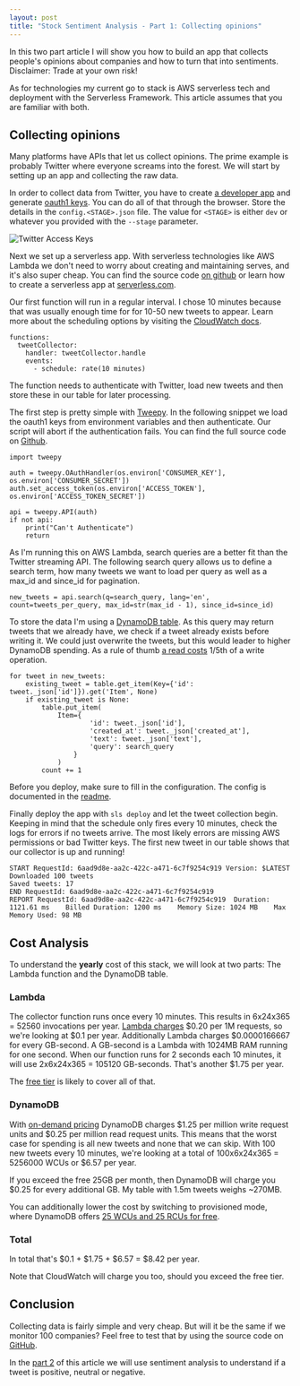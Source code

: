 ```yaml
---
layout: post
title: "Stock Sentiment Analysis - Part 1: Collecting opinions"
---
```


In this two part article I will show you how to build an app that collects people's opinions about companies and how to turn that into sentiments. Disclaimer: Trade at your own risk!

As for technologies my current go to stack is AWS serverless tech and deployment with the Serverless Framework. This article assumes that you are familiar with both.

## Collecting opinions

Many platforms have APIs that let us collect opinions. The prime example is probably Twitter where everyone screams into the forest. We will start by setting up an app and collecting the raw data.

In order to collect data from Twitter, you have to create [a developer app](https://developer.twitter.com/apps) and generate [oauth1 keys](https://developer.twitter.com/en/docs/basics/authentication/oauth-1-0a). You can do all of that through the browser. Store the details in the `config.<STAGE>.json` file. The value for `<STAGE>` is either `dev` or whatever you provided with the `--stage` parameter.

![Twitter Access Keys](https://dev-to-uploads.s3.amazonaws.com/i/ekekl9klmpkiqt4ibcgh.png)

Next we set up a serverless app. With serverless technologies like AWS Lambda we don't need to worry about creating and maintaining serves, and it's also super cheap. You can find the source code [on github](https://github.com/bahrmichael/twitter-sentiment-analyzer) or learn how to create a serverless app at [serverless.com](https://serverless.com).

Our first function will run in a regular interval. I chose 10 minutes because that was usually enough time for for 10-50 new tweets to appear. Learn more about the scheduling options by visiting the [CloudWatch docs](https://docs.aws.amazon.com/AmazonCloudWatch/latest/events/ScheduledEvents.html).

```
functions:
  tweetCollector:
    handler: tweetCollector.handle
    events:
      - schedule: rate(10 minutes)
```

The function needs to authenticate with Twitter, load new tweets and then store these in our table for later processing.

The first step is pretty simple with [Tweepy](https://tweepy.org). In the following snippet we load the oauth1 keys from environment variables and then authenticate. Our script will abort if the authentication fails. You can find the full source code on [Github](https://github.com/bahrmichael/twitter-sentiment-analyzer).

```
import tweepy

auth = tweepy.OAuthHandler(os.environ['CONSUMER_KEY'], os.environ['CONSUMER_SECRET'])
auth.set_access_token(os.environ['ACCESS_TOKEN'], os.environ['ACCESS_TOKEN_SECRET'])

api = tweepy.API(auth)
if not api:
    print("Can't Authenticate")
    return
```

As I'm running this on AWS Lambda, search queries are a better fit than the Twitter streaming API. The following search query allows us to define a search term, how many tweets we want to load per query as well as a max_id and since_id for pagination.

```
new_tweets = api.search(q=search_query, lang='en', count=tweets_per_query, max_id=str(max_id - 1), since_id=since_id)
```

To store the data I'm using a [DynamoDB table](https://docs.aws.amazon.com/amazondynamodb/latest/developerguide/SampleData.CreateTables.html). As this query may return tweets that we already have, we check if a tweet already exists before writing it. We could just overwrite the tweets, but this would leader to higher DynamoDB spending. As a rule of thumb [a read costs](https://aws.amazon.com/dynamodb/pricing/on-demand/) 1/5th of a write operation.

```
for tweet in new_tweets:
    existing_tweet = table.get_item(Key={'id': tweet._json['id']}).get('Item', None)
    if existing_tweet is None:
        table.put_item(
            Item={
                    'id': tweet._json['id'],
                    'created_at': tweet._json['created_at'],
                    'text': tweet._json['text'],
                    'query': search_query
                }
            )
        count += 1
```

Before you deploy, make sure to fill in the configuration. The config is documented in the [readme](https://github.com/bahrmichael/twitter-sentiment-analyzer).

Finally deploy the app with `sls deploy` and let the tweet collection begin. Keeping in mind that the schedule only fires every 10 minutes, check the logs for errors if no tweets arrive. The most likely errors are missing AWS permissions or bad Twitter keys. The first new tweet in our table shows that our collector is up and running!

```
START RequestId: 6aad9d8e-aa2c-422c-a471-6c7f9254c919 Version: $LATEST
Downloaded 100 tweets
Saved tweets: 17
END RequestId: 6aad9d8e-aa2c-422c-a471-6c7f9254c919
REPORT RequestId: 6aad9d8e-aa2c-422c-a471-6c7f9254c919	Duration: 1121.61 ms	Billed Duration: 1200 ms	Memory Size: 1024 MB	Max Memory Used: 98 MB
```

## Cost Analysis

To understand the **yearly** cost of this stack, we will look at two parts: The Lambda function and the DynamoDB table.

### Lambda

The collector function runs once every 10 minutes. This results in 6x24x365 = 52560 invocations per year. [Lambda charges](https://aws.amazon.com/lambda/pricing/) $0.20 per 1M requests, so we're looking at $0.1 per year. Additionally Lambda charges $0.0000166667 for every GB-second. A GB-second is a Lambda with 1024MB RAM running for one second. When our function runs for 2 seconds each 10 minutes, it will use 2x6x24x365 = 105120 GB-seconds. That's another $1.75 per year.

The [free tier](https://aws.amazon.com/free/) is likely to cover all of that.

### DynamoDB

With [on-demand pricing](https://aws.amazon.com/dynamodb/pricing/on-demand/) DynamoDB charges $1.25 per million write request units and $0.25 per million read request units. This means that the worst case for spending is all new tweets and none that we can skip. With 100 new tweets every 10 minutes, we're looking at a total of 100x6x24x365 = 5256000 WCUs or $6.57 per year.

If you exceed the free 25GB per month, then DynamoDB will charge you $0.25 for every additional GB. My table with 1.5m tweets weighs ~270MB.

You can additionally lower the cost by switching to provisioned mode, where DynamoDB offers [25 WCUs and 25 RCUs for free](https://aws.amazon.com/dynamodb/pricing/provisioned/).

### Total

In total that's $0.1 + $1.75 + $6.57 = $8.42 per year.

Note that CloudWatch will charge you too, should you exceed the free tier.

## Conclusion

Collecting data is fairly simple and very cheap. But will it be the same if we monitor 100 companies? Feel free to test that by using the source code on [GitHub](https://github.com/bahrmichael/twitter-sentiment-analyzer).

In the [part 2](https://dev.to/michabahr/stock-sentiment-analysis-part-2-analysing-the-sentiment-28ig) of this article we will use sentiment analysis to understand if a tweet is positive, neutral or negative.